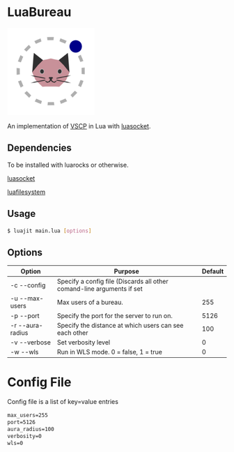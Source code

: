 # LuaBureau

<img src="https://raw.githubusercontent.com/ANormalTwig/LuaBureau/main/icon.png" width="200" height="200">

An implementation of [VSCP](https://github.com/LeadRDRK/OpenBureau/blob/main/docs/Protocol.md) in Lua with [luasocket](https://github.com/lunarmodules/luasocket).

## Dependencies

To be installed with luarocks or otherwise.

[luasocket](https://github.com/lunarmodules/luasocket)

[luafilesystem](https://github.com/lunarmodules/luafilesystem)

## Usage

```bash
$ luajit main.lua [options]
```

## Options

| Option | Purpose | Default |
|--------|---------|---------|
| -c --config | Specify a config file (Discards all other comand-line arguments if set | |
| -u --max-users | Max users of a bureau. | 255 |
| -p --port | Specify the port for the server to run on. | 5126 |
| -r --aura-radius | Specify the distance at which users can see each other | 100 |
| -v --verbose | Set verbosity level | 0 |
| -w --wls | Run in WLS mode. 0 = false, 1 = true | 0 |

# Config File

Config file is a list of key=value entries

```
max_users=255
port=5126
aura_radius=100
verbosity=0
wls=0
```
